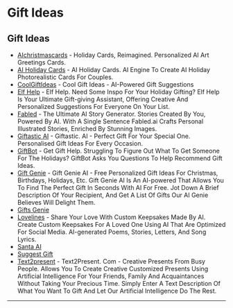 # Gift Ideas

## Gift Ideas

* [AIchristmascards](http://aichristmascards.com) - Holiday Cards, Reimagined. Personalized AI Art Greetings Cards.
* [AI Holiday Cards](http://aiholiday.cards) - AI Holiday Cards. AI Engine To Create AI Holiday Photorealistic Cards For Couples.
* [CoolGiftIdeas](http://www.coolgiftideas.io) - Cool Gift Ideas - AI-Powered Gift Suggestions
* [Elf Help](http://www.elfhelp.ai) - Elf Help. Need Some Inspo For Your Holiday Gifting? Elf Help Is Your Ultimate Gift-giving Assistant, Offering Creative And Personalized Suggestions For Everyone On Your List.
* [Fabled](http://fabled.ai) - The Ultimate AI Story Generator. Stories Created By You, Powered By AI. With A Single Sentence Fabled.ai Crafts Personal Illustrated Stories, Enriched By Stunning Images.
* [Giftastic AI](http://giftastic.ai) - Giftastic. AI - Perfect Gift For Your Special One. Personalised Gift Ideas For Every Occasion.
* [GiftBot](http://www.getgift.help) - Get Gift Help. Struggling To Figure Out What To Get Someone For The Holidays? GiftBot Asks You Questions To Help Recommend Gift Ideas.
* [Gift Genie](http://www.giftgenie.ai) - Gift Genie AI - Free Personalized Gift Ideas For Christmas, Birthdays, Holidays, Etc. Gift Genie AI Is An AI-powered That Allows You To Find The Perfect Gift In Seconds With AI For Free. Jot Down A Brief Description Of Your Recipient, And Get A List Of Gifts Our AI Genie Believes Will Delight Them.
* [Gifts Genie](https://gen.gifts/)
* [Lovelines](http://lovelines.xyz) - Share Your Love With Custom Keepsakes Made By AI. Create Custom Keepsakes For A Loved One Using AI That Are Optimized For Social Media. AI-generated Poems, Stories, Letters, And Song Lyrics.
* [Santa AI](https://www.santa.artflow.ai/)
* [Suggest Gift](https://suggest.gift/)
* [Text2present](http://text2present.com) - Text2Present. Com - Creative Presents From Busy People. Allows You To Create Creative Customized Presents Using Artificial Intelligence For Your Friends, Family And Acquaintances Without Taking Your Precious Time. Simply Enter A Text Description Of What You Want To Gift And Let Our Artificial Intelligence Do The Rest.

***
